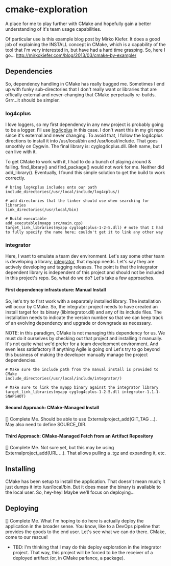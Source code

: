 # cmake-exploration
A place for me to play further with CMake and hopefully gain a better understanding of it's team usage capabilities.

Of particular use is this example blog post by Mirko Kiefer. It does a good job of explaining the INSTALL concept in CMake, which is a capability of the tool that I'm very interested in, but have had a hard time grasping. So, here I go...
http://mirkokiefer.com/blog/2013/03/cmake-by-example/

## Dependencies
So, dependency handling in CMake has really bugged me. Sometimes I end up with funky sub-directories that I don't really want or libraries that are offically external and never-changing that CMake perpetually re-builds. Grrr...it should be simpler.

### log4cplus
I love loggers, so my first dependency in any new project is probably going to be a logger. I'll use [log4cplus](https://sourceforge.net/projects/log4cplus/) in this case. I don't want this in my git repo since it's external and never changing. To avoid that, I follow the log4cplus directions to install it into /usr/local/bin and /usr/local/include. That goes smoothly on Cygwin. The final library is: cyglog4cplus.dll. Bleh name, but I can live with it.

To get CMake to work with it, I had to do a bunch of playing around & failing. find_library() and find_package() would not work for me. Neither did add_library(). Eventually, I found this simple solution to get the build to work correctly.

```
# bring log4cplus includes onto our path
include_directories(/usr/local/include/log4cplus/)

# add directories that the linker should use when searching for libraries
link_directories(/usr/local/bin)

# Build executable
add_executable(myapp src/main.cpp)
target_link_libraries(myapp cyglog4cplus-1-2-5.dll) # note that I had to fully specify the name here; couldn't get it to link any other way
```

### integrator
Here, I want to emulate a team dev environment. Let's say some other team is developing a library, [integrator](https://github.com/buffetboy2001/integrator), that myapp needs. Let's say they are actively developing and tagging releases. The point is that the integrator dependent library is independent of this project and should not be included in this project's repo. So, what do we do? Let's take a few approaches.

#### First dependency infrastucture: Manual Install
So, let's try to first work with a separately installed library. The installation will occur by CMake. So, the integrator project needs to have created an install target for its binary (libintegrator.dll) and any of its include files. The installation needs to indicate the version number so that we can keep track of an evolving dependency and upgrade or downgrade as necessary.

NOTE: in this paradigm, CMake is not managing this dependency for us. We must do it ourselves by checking out that project and installing it manually. It's not quite what we'd prefer for a team development environment. And even less satisfactory if anything Agile is going on! Let's try to go beyond this business of making the developer manually manage the project dependencies.

```
# Make sure the include path from the manual install is provided to CMake
include_directories(/usr/local/include/integrator/)

# Make sure to link the myapp binary against the integrator library
target_link_libraries(myapp cyglog4cplus-1-2-5.dll integrator-1.1.1-SNAPSHOT)
```

#### Second Approach: CMake-Managed Install
[] Complete Me.  Should be able to use Externalproject_add(GIT_TAG ...). May also need to define SOURCE_DIR. 

#### Third Approach: CMake-Managed Fetch from an Artifact Repository
[] Complete Me. Not sure yet, but this may be using Externalproject_add(URL ...). That allows pulling a .tgz and expanding it, etc.

## Installing
CMake has been setup to install the application. That doesn't mean much; it just dumps it into /usr/local/bin. But it does mean the binary is available to the local user. So, hey-hey! Maybe we'll focus on deploying...

## Deploying
[] Complete Me. What I'm hoping to do here is actually deploy the application in the broader sense. You know, like to a DevOps pipeline that provides the goods to the end user. Let's see what we can do there. CMake, come to our rescue!
- TBD: I'm thinking that I may do this deploy exploration in the integrator project. That way, this project will be forced to be the receiver of a deployed artifact (or, in CMake parlance, a package).
